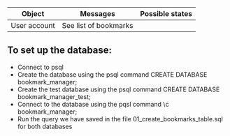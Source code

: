 

| Object        | Messages              | Possible states |
|---------------|-----------------------|-----------------|
| User account  | See list of bookmarks |                 |

## To set up the database:
- Connect to psql
- Create the database using the psql command CREATE DATABASE bookmark_manager;
- Create the test database using the psql command CREATE DATABASE bookmark_manager_test;
- Connect to the database using the pqsl command \c bookmark_manager;
- Run the query we have saved in the file 01_create_bookmarks_table.sql for both databases